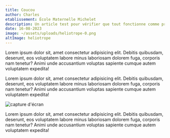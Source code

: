 ```yaml
---
title: Coucou
author: Charles
etablissement: École Maternelle Michelet
description: Un article test pour vérifier que tout fonctionne comme prévu
date: 16-08-2023
image: ~/assets/uploads/heliotrope-0.png
altImage: heliotrope
---
```


Lorem ipsum dolor sit, amet consectetur adipisicing elit. Debitis quibusdam, deserunt, eos voluptatem labore minus laboriosam dolorem fuga, corporis nam tenetur? Animi unde accusantium voluptas sapiente cumque autem voluptatem expedita!

Lorem ipsum dolor sit, amet consectetur adipisicing elit. Debitis quibusdam, deserunt, eos voluptatem labore minus laboriosam dolorem fuga, corporis nam tenetur? Animi unde accusantium voluptas sapiente cumque autem voluptatem expedita!

![capture d'écran](~/assets/uploads/truc.png "capture d'écran")

Lorem ipsum dolor sit, amet consectetur adipisicing elit. Debitis quibusdam, deserunt, eos voluptatem labore minus laboriosam dolorem fuga, corporis nam tenetur? Animi unde accusantium voluptas sapiente cumque autem voluptatem expedita!
